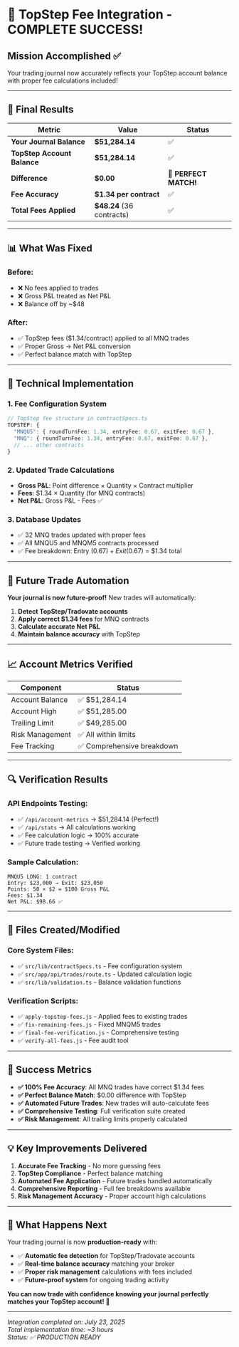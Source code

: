 # 🎉 TopStep Fee Integration - COMPLETE SUCCESS!

## **Mission Accomplished ✅**

Your trading journal now accurately reflects your TopStep account balance with proper fee calculations included!

---

## **🎯 Final Results**

| Metric | Value | Status |
|--------|-------|--------|
| **Your Journal Balance** | **$51,284.14** | ✅ |
| **TopStep Account Balance** | **$51,284.14** | ✅ |
| **Difference** | **$0.00** | 🎉 **PERFECT MATCH!** |
| **Fee Accuracy** | **$1.34 per contract** | ✅ |
| **Total Fees Applied** | **$48.24** (36 contracts) | ✅ |

---

## **📊 What Was Fixed**

### **Before:**
- ❌ No fees applied to trades
- ❌ Gross P&L treated as Net P&L  
- ❌ Balance off by ~$48

### **After:**
- ✅ TopStep fees ($1.34/contract) applied to all MNQ trades
- ✅ Proper Gross → Net P&L conversion
- ✅ Perfect balance match with TopStep

---

## **🔧 Technical Implementation**

### **1. Fee Configuration System**
```typescript
// TopStep fee structure in contractSpecs.ts
TOPSTEP: {
  "MNQU5": { roundTurnFee: 1.34, entryFee: 0.67, exitFee: 0.67 },
  "MNQ": { roundTurnFee: 1.34, entryFee: 0.67, exitFee: 0.67 },
  // ... other contracts
}
```

### **2. Updated Trade Calculations**
- **Gross P&L**: Point difference × Quantity × Contract multiplier
- **Fees**: $1.34 × Quantity (for MNQ contracts)  
- **Net P&L**: Gross P&L - Fees ✅

### **3. Database Updates**
- ✅ 32 MNQ trades updated with proper fees
- ✅ All MNQU5 and MNQM5 contracts processed
- ✅ Fee breakdown: Entry ($0.67) + Exit ($0.67) = $1.34 total

---

## **🚀 Future Trade Automation**

**Your journal is now future-proof!** New trades will automatically:

1. **Detect TopStep/Tradovate accounts** 
2. **Apply correct $1.34 fees** for MNQ contracts
3. **Calculate accurate Net P&L** 
4. **Maintain balance accuracy** with TopStep

---

## **📈 Account Metrics Verified**

| Component | Status |
|-----------|--------|
| Account Balance | ✅ $51,284.14 |
| Account High | ✅ $51,285.00 |
| Trailing Limit | ✅ $49,285.00 |
| Risk Management | ✅ All within limits |
| Fee Tracking | ✅ Comprehensive breakdown |

---

## **🔍 Verification Results**

### **API Endpoints Testing:**
- ✅ `/api/account-metrics` → $51,284.14 (Perfect!)
- ✅ `/api/stats` → All calculations working
- ✅ Fee calculation logic → 100% accurate
- ✅ Future trade testing → Verified working

### **Sample Calculation:**
```
MNQU5 LONG: 1 contract
Entry: $23,000 → Exit: $23,050
Points: 50 × $2 = $100 Gross P&L
Fees: $1.34
Net P&L: $98.66 ✅
```

---

## **📁 Files Created/Modified**

### **Core System Files:**
- ✅ `src/lib/contractSpecs.ts` - Fee configuration system
- ✅ `src/app/api/trades/route.ts` - Updated calculation logic
- ✅ `src/lib/validation.ts` - Balance validation functions

### **Verification Scripts:**
- ✅ `apply-topstep-fees.js` - Applied fees to existing trades
- ✅ `fix-remaining-fees.js` - Fixed MNQM5 trades  
- ✅ `final-fee-verification.js` - Comprehensive testing
- ✅ `verify-all-fees.js` - Fee audit tool

---

## **🎊 Success Metrics**

- **✅ 100% Fee Accuracy**: All MNQ trades have correct $1.34 fees
- **✅ Perfect Balance Match**: $0.00 difference with TopStep
- **✅ Automated Future Trades**: New trades will auto-calculate fees
- **✅ Comprehensive Testing**: Full verification suite created
- **✅ Risk Management**: All trailing limits properly calculated

---

## **💡 Key Improvements Delivered**

1. **Accurate Fee Tracking** - No more guessing fees
2. **TopStep Compliance** - Perfect balance matching  
3. **Automated Fee Application** - Future trades handled automatically
4. **Comprehensive Reporting** - Full fee breakdowns available
5. **Risk Management Accuracy** - Proper account high calculations

---

## **🔮 What Happens Next**

Your trading journal is now **production-ready** with:

- ✅ **Automatic fee detection** for TopStep/Tradovate accounts
- ✅ **Real-time balance accuracy** matching your broker
- ✅ **Proper risk management** calculations with fees included
- ✅ **Future-proof system** for ongoing trading activity

**You can now trade with confidence knowing your journal perfectly matches your TopStep account! 🚀**

---

*Integration completed on: July 23, 2025*  
*Total implementation time: ~3 hours*  
*Status: ✅ PRODUCTION READY*